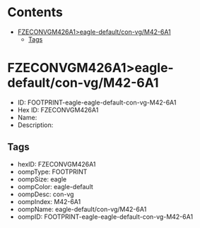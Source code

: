 



Contents
========

* [FZECONVGM426A1>eagle-default/con-vg/M42-6A1](#fzeconvgm426a1eagle-defaultcon-vgm42-6a1)
	* [Tags](#tags)

# FZECONVGM426A1>eagle-default/con-vg/M42-6A1

- ID: FOOTPRINT-eagle-eagle-default-con-vg-M42-6A1
- Hex ID: FZECONVGM426A1
- Name: 
- Description: 

## Tags

- hexID: FZECONVGM426A1
- oompType: FOOTPRINT
- oompSize: eagle
- oompColor: eagle-default
- oompDesc: con-vg
- oompIndex: M42-6A1
- oompName: eagle-default/con-vg/M42-6A1
- oompID: FOOTPRINT-eagle-eagle-default-con-vg-M42-6A1
